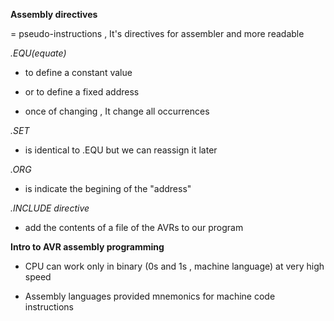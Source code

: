 **Assembly directives** 

= pseudo-instructions , It's directives for assembler and more readable

_.EQU(equate)_

- to define a constant value

- or to define a fixed address

- once of changing , It change all occurrences

_.SET_

- is identical to .EQU but we can reassign it later

_.ORG_

- is indicate the begining of the "address"

_.INCLUDE directive_

- add the contents of a file of the AVRs to our program


**Intro to AVR assembly programming**

- CPU can work only in binary (0s and 1s , machine language) at very high speed

- Assembly languages provided mnemonics for machine code instructions

